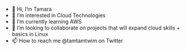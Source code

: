 - 👋 Hi, I’m Tamara
- 👀 I’m interested in Cloud Technologies 
- 🌱 I’m currently learning AWS
- 💞️ I’m looking to collaborate on projects that will expand cloud skills + basics in Linux
- 📫 How to reach me @tamtamtwim on Twitter

<!---
smitht101/smitht101 is a ✨ special ✨ repository because its `README.md` (this file) appears on your GitHub profile.
You can click the Preview link to take a look at your changes.
--->

